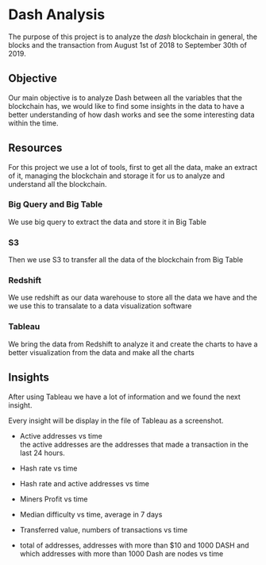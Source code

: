 # Dash Analysis

The purpose of this project is to analyze the *dash* blockchain in general, the blocks and the transaction from August 1st of 2018 to September 30th of 2019.

## Objective

Our main objective is to analyze Dash between all the variables that the blockchain has, we would like to find some insights in the data to have a better understanding of how dash works and see the some interesting data within the time.

## Resources

For this project we use a lot of tools, first to get all the data, make an extract of it, managing the blockchain and storage it for us to analyze and understand all the blockchain.

### Big Query and Big Table 

We use big query to extract the data and store it in Big Table

### S3

Then we use S3 to transfer all the data of the blockchain from Big Table

### Redshift

We use redshift as our data warehouse to store all the data we have and the we use this to transalate to a data visualization software


### Tableau

We bring the data from Redshift to analyze it and create the charts to have a better visualization from the data and make all the charts


## Insights

After using Tableau we have a lot of information and we found the next insight.

Every insight will be display in the file of Tableau as a screenshot.


* Active addresses vs time   
    the active addresses are the addresses that made a transaction in the last 24 hours. 
    
* Hash rate vs time  

* Hash rate and active addresses vs time  

* Miners Profit vs time  

* Median difficulty vs time, average in 7 days  

* Transferred value, numbers of transactions vs time  

* total of addresses, addresses with more than $10 and 1000 DASH and which addresses with more than 1000 Dash are nodes vs time


    






